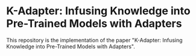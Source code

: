 # K-Adapter: Infusing Knowledge into Pre-Trained Models with Adapters
This repository is the implementation of the paper "K-Adapter: Infusing Knowledge into Pre-Trained Models with Adapters".
